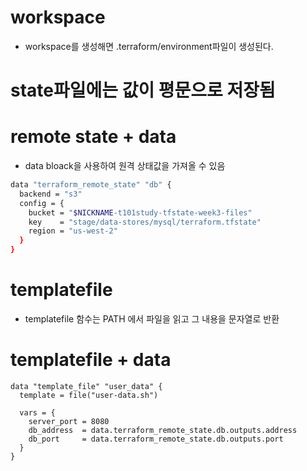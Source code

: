 # workspace
* workspace를 생성해면 .terraform/environment파일이 생성된다.

# state파일에는 값이 평문으로 저장됨

# remote state + data
* data bloack을 사용하여 원격 상태값을 가져올 수 있음
```sh
data "terraform_remote_state" "db" {
  backend = "s3"
  config = {
    bucket = "$NICKNAME-t101study-tfstate-week3-files"
    key    = "stage/data-stores/mysql/terraform.tfstate"
    region = "us-west-2"
  }
}
```

# templatefile
* templatefile 함수는 PATH 에서 파일을 읽고 그 내용을 문자열로 반환

# templatefile + data
```
data "template_file" "user_data" {
  template = file("user-data.sh")

  vars = {
    server_port = 8080
    db_address  = data.terraform_remote_state.db.outputs.address
    db_port     = data.terraform_remote_state.db.outputs.port
  }
}
```
